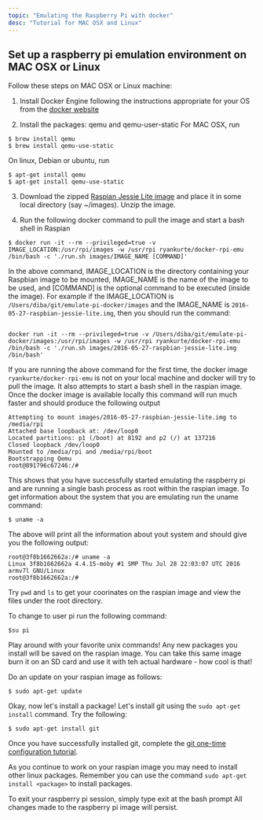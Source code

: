 ```yaml
---
topic: "Emulating the Raspberry Pi with docker"
desc: "Tutorial for MAC OSX and Linux"
---
```


## Set up a raspberry pi emulation environment on MAC OSX or Linux

Follow these steps on MAC OSX or Linux machine:

1. Install Docker Engine following the instructions appropriate for your OS from the [docker website](https://docs.docker.com/engine/installation/)

2. Install the packages: qemu and qemu-user-static
For MAC OSX, run

```
$ brew install qemu
$ brew install qemu-use-static
```

On linux, Debian or ubuntu, run

```
$ apt-get install qemu 
$ apt-get install qemu-use-static
```
3. Download the zipped [Raspian Jessie Lite image](https://www.raspberrypi.org/downloads/raspbian/) and place it in some local directory (say ~/images). Unzip the image.

4. Run the following docker command to pull the image and start a bash shell in Raspian

```
$ docker run -it --rm --privileged=true -v IMAGE_LOCATION:/usr/rpi/images -w /usr/rpi ryankurte/docker-rpi-emu /bin/bash -c './run.sh images/IMAGE_NAME [COMMAND]'
```

In the above command, IMAGE_LOCATION is the directory containing your Raspbian image to be mounted, IMAGE_NAME is the name of the image to be used, and [COMMAND] is the optional command to be executed (inside the image). For example if the IMAGE_LOCATION is  `/Users/diba/git/emulate-pi-docker/images` and the IMAGE_NAME is `2016-05-27-raspbian-jessie-lite.img`, then you should run the command:

```

docker run -it --rm --privileged=true -v /Users/diba/git/emulate-pi-docker/images:/usr/rpi/images -w /usr/rpi ryankurte/docker-rpi-emu /bin/bash -c './run.sh images/2016-05-27-raspbian-jessie-lite.img /bin/bash'
```

If you are running the above command for the first time, the docker image `ryankurte/docker-rpi-emu` is not on your local machine and docker will try to pull the image. It also attempts to start a bash shell in the raspian image. Once the docker image is available locally this command will run much faster and should produce the following output

```
Attempting to mount images/2016-05-27-raspbian-jessie-lite.img to /media/rpi
Attached base loopback at: /dev/loop0
Located partitions: p1 (/boot) at 8192 and p2 (/) at 137216
Closed loopback /dev/loop0
Mounted to /media/rpi and /media/rpi/boot
Bootstrapping Qemu
root@891796c67246:/#
```

This shows that you have successfully started emulating the raspberry pi and are running a single bash process as root within the raspian image. To get information about the system that you are emulating run the uname command:

```
$ uname -a
```

The above will print all the information about yout system and should give you the following output:

```
root@3f8b1662662a:/# uname -a
Linux 3f8b1662662a 4.4.15-moby #1 SMP Thu Jul 28 22:03:07 UTC 2016 armv7l GNU/Linux
root@3f8b1662662a:/#
```

Try `pwd` and `ls` to get your coorinates on the raspian image and view the files under the root directory.

To change to user pi run the following command:

```
$su pi
```

Play around with your favorite unix commands! Any new packages you install will be saved on the raspian image. You can take this same image burn it on an SD card and use it with teh actual hardware - how cool is that!

Do an update on your raspian image as follows:

```
$ sudo apt-get update
```

Okay, now let's install a package! Let's install git using the `sudo apt-get install` command. Try the following:

```
$ sudo apt-get install git
```

Once you have successfully installed git, complete the [git one-time configuration tutorial](/topics/git_one_time_config/).

As you continue to work on your raspian image you may need to install other linux packages. Remember you can use the command `sudo apt-get install <package>` to install packages.

To exit your raspberry pi session, simply type exit at the bash prompt
All changes made to the raspberry pi image will persist.











